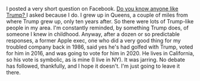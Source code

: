 I posted a very short question on Facebook. <a href="https://www.facebook.com/dave.winer.12/posts/1361834694023932">Do you know anyone like Trump? </a>I asked because I do. I grew up in Queens, a couple of miles from where Trump grew up, only ten years after. So there were lots of Trump-like people in my area. I'm constantly reminded, by something Trump does, of someone I knew in childhood. Anyway, after a dozen or so predictable responses, a former Apple exec, one who did a very good thing for my troubled company back in 1986, said yes he's had golfed with Trump, voted for him in 2016, and was going to vote for him in 2020. He lives in California, so his vote is symbolic, as is mine (I live in NY). It was jarring. No debate has followed, thankfully, and I hope it doesn't. I'm just going to leave it there.
